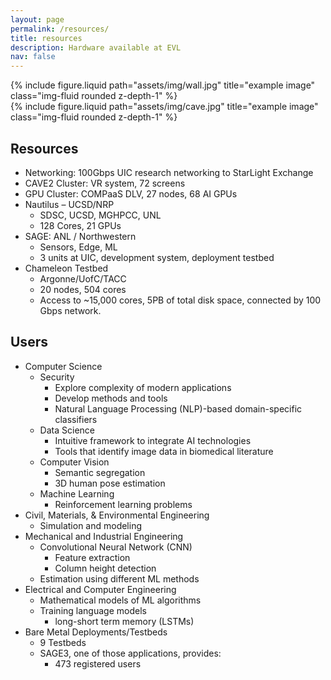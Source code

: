 ```yaml
---
layout: page
permalink: /resources/
title: resources
description: Hardware available at EVL
nav: false
---
```


<div class="row justify-content-sm-center">
  <div class="col-md-6 mt-3 mt-md-0">
    {% include figure.liquid path="assets/img/wall.jpg" title="example image" class="img-fluid rounded z-depth-1" %}
  </div>
  <div class="col-md-6 mt-3 mt-md-0">
    {% include figure.liquid path="assets/img/cave.jpg" title="example image" class="img-fluid rounded z-depth-1" %}
  </div>
</div>

## Resources

- Networking: 100Gbps UIC research networking to StarLight Exchange
- CAVE2 Cluster: VR system, 72 screens
- GPU Cluster: COMPaaS DLV, 27 nodes, 68 AI GPUs
- Nautilus – UCSD/NRP
  - SDSC, UCSD, MGHPCC, UNL
  - 128 Cores, 21 GPUs
- SAGE: ANL / Northwestern
  - Sensors, Edge, ML
  - 3 units at UIC, development system, deployment testbed
- Chameleon Testbed
  - Argonne/UofC/TACC
  - 20 nodes, 504 cores
  - Access to ~15,000 cores, 5PB of total disk space, connected by 100 Gbps network.

## Users

- Computer Science
  - Security
    - Explore complexity of modern applications
    - Develop methods and tools
    - Natural Language Processing (NLP)-based domain-specific classifiers
  - Data Science
    - Intuitive framework to integrate AI technologies
    - Tools that identify image data in biomedical literature
  - Computer Vision
    - Semantic segregation
    - 3D human pose estimation
  - Machine Learning
    - Reinforcement learning problems
- Civil, Materials, & Environmental Engineering
  - Simulation and modeling
- Mechanical and Industrial Engineering
  - Convolutional Neural Network (CNN)
    - Feature extraction
    - Column height detection
  - Estimation using different ML methods
- Electrical and Computer Engineering
  - Mathematical models of ML algorithms
  - Training language models
    - long-short term memory (LSTMs)
- Bare Metal Deployments/Testbeds
  - 9 Testbeds
  - SAGE3, one of those applications, provides:
    - 473 registered users
